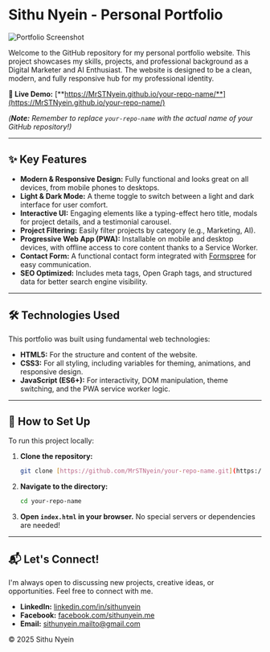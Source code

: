 # Sithu Nyein - Personal Portfolio

![Portfolio Screenshot](https://i.ibb.co/fVZ8JR2j/IMG-3199.jpg)

Welcome to the GitHub repository for my personal portfolio website. This project showcases my skills, projects, and professional background as a Digital Marketer and AI Enthusiast. The website is designed to be a clean, modern, and fully responsive hub for my professional identity.

**🔗 Live Demo:** [**https://MrSTNyein.github.io/your-repo-name/**](https://MrSTNyein.github.io/your-repo-name/)

*(**Note:** Remember to replace `your-repo-name` with the actual name of your GitHub repository!)*

---

## ✨ Key Features

- **Modern & Responsive Design:** Fully functional and looks great on all devices, from mobile phones to desktops.
- **Light & Dark Mode:** A theme toggle to switch between a light and dark interface for user comfort.
- **Interactive UI:** Engaging elements like a typing-effect hero title, modals for project details, and a testimonial carousel.
- **Project Filtering:** Easily filter projects by category (e.g., Marketing, AI).
- **Progressive Web App (PWA):** Installable on mobile and desktop devices, with offline access to core content thanks to a Service Worker.
- **Contact Form:** A functional contact form integrated with [Formspree](https://formspree.io/) for easy communication.
- **SEO Optimized:** Includes meta tags, Open Graph tags, and structured data for better search engine visibility.

---

## 🛠️ Technologies Used

This portfolio was built using fundamental web technologies:

- **HTML5:** For the structure and content of the website.
- **CSS3:** For all styling, including variables for theming, animations, and responsive design.
- **JavaScript (ES6+):** For interactivity, DOM manipulation, theme switching, and the PWA service worker logic.

---

## 🚀 How to Set Up

To run this project locally:

1.  **Clone the repository:**
    ```bash
    git clone [https://github.com/MrSTNyein/your-repo-name.git](https://github.com/MrSTNyein/your-repo-name.git)
    ```
2.  **Navigate to the directory:**
    ```bash
    cd your-repo-name
    ```
3.  **Open `index.html` in your browser.**
    No special servers or dependencies are needed!

---

## 📬 Let's Connect!

I'm always open to discussing new projects, creative ideas, or opportunities. Feel free to connect with me.

- **LinkedIn:** [linkedin.com/in/sithunyein](https://www.linkedin.com/in/sithunyein/)
- **Facebook:** [facebook.com/sithunyein.me](https://www.facebook.com/sithunyein.me)
- **Email:** [sithunyein.mailto@gmail.com](mailto:sithunyein.mailto@gmail.com)

&copy; 2025 Sithu Nyein
